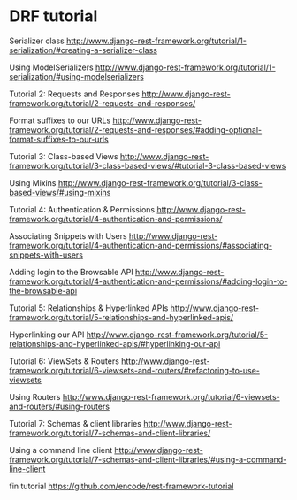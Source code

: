 # DRF tutorial

Serializer class
http://www.django-rest-framework.org/tutorial/1-serialization/#creating-a-serializer-class

Using ModelSerializers
http://www.django-rest-framework.org/tutorial/1-serialization/#using-modelserializers

Tutorial 2: Requests and Responses
http://www.django-rest-framework.org/tutorial/2-requests-and-responses/

Format suffixes to our URLs
http://www.django-rest-framework.org/tutorial/2-requests-and-responses/#adding-optional-format-suffixes-to-our-urls

Tutorial 3: Class-based Views
http://www.django-rest-framework.org/tutorial/3-class-based-views/#tutorial-3-class-based-views

Using Mixins
http://www.django-rest-framework.org/tutorial/3-class-based-views/#using-mixins

Tutorial 4: Authentication & Permissions
http://www.django-rest-framework.org/tutorial/4-authentication-and-permissions/

Associating Snippets with Users
http://www.django-rest-framework.org/tutorial/4-authentication-and-permissions/#associating-snippets-with-users

Adding login to the Browsable API
http://www.django-rest-framework.org/tutorial/4-authentication-and-permissions/#adding-login-to-the-browsable-api

Tutorial 5: Relationships & Hyperlinked APIs
http://www.django-rest-framework.org/tutorial/5-relationships-and-hyperlinked-apis/

Hyperlinking our API 
http://www.django-rest-framework.org/tutorial/5-relationships-and-hyperlinked-apis/#hyperlinking-our-api

Tutorial 6: ViewSets & Routers
http://www.django-rest-framework.org/tutorial/6-viewsets-and-routers/#refactoring-to-use-viewsets

Using Routers
http://www.django-rest-framework.org/tutorial/6-viewsets-and-routers/#using-routers

Tutorial 7: Schemas & client libraries
http://www.django-rest-framework.org/tutorial/7-schemas-and-client-libraries/

Using a command line client
http://www.django-rest-framework.org/tutorial/7-schemas-and-client-libraries/#using-a-command-line-client

fin tutorial
https://github.com/encode/rest-framework-tutorial